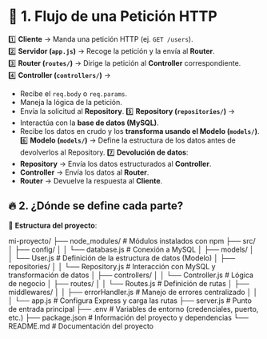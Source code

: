 # 🚀 1. Flujo de una Petición HTTP

1️⃣ **Cliente** → Manda una petición HTTP (ej. `GET /users`).  
2️⃣ **Servidor (`app.js`)** → Recoge la petición y la envía al **Router**.  
3️⃣ **Router (`routes/`)** → Dirige la petición al **Controller** correspondiente.  
4️⃣ **Controller (`controllers/`)** →

-   Recibe el `req.body` o `req.params`.
-   Maneja la lógica de la petición.
-   Envía la solicitud al **Repository**.
5️⃣ **Repository (`repositories/`)** →
-   Interactúa con la **base de datos (MySQL)**.
-   Recibe los datos en crudo y los **transforma usando el Modelo (`models/`)**.
  6️⃣ **Modelo (`models/`)** → Define la estructura de los datos antes de devolverlos al Repository.
7️⃣ **Devolución de datos**:
-   **Repository** → Envía los datos estructurados al **Controller**.
-   **Controller** → Envía los datos al **Router**.
-   **Router** → Devuelve la respuesta al **Cliente**.

## 🔥 2. ¿Dónde se define cada parte?

📂 **Estructura del proyecto**:


mi-proyecto/
├── node_modules/                # Módulos instalados con npm
├── src/
│   ├── config/
│   │   └── database.js          # Conexión a MySQL
│   ├── models/
│   │   └── User.js              # Definición de la estructura de datos (Modelo)
│   ├── repositories/
│   │   └── Repository.js        # Interacción con MySQL y transformación de datos
│   ├── controllers/
│   │   └── Controller.js        # Lógica de negocio
│   ├── routes/
│   │   └── Routes.js            # Definición de rutas
│   ├── middlewares/
│   │   ├── errorHandler.js      # Manejo de errores centralizado
│   │   
│   └── app.js                   # Configura Express y carga las rutas
├── server.js                    # Punto de entrada principal
├── .env                         # Variables de entorno (credenciales, puerto, etc.)
├── package.json                 # Información del proyecto y dependencias
└── README.md                    # Documentación del proyecto

